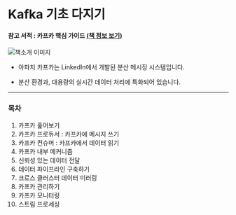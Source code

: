 # Kafka 기초 다지기

#### 참고 서적 : 카프카 핵심 가이드 [(책 정보 보기)](https://book.naver.com/bookdb/book_detail.nhn?bid=14093855)

![책소개 이미지](https://blogfiles.pstatic.net/MjAxODEyMjhfMTQg/MDAxNTQ1OTM5NTc0MjM1.lyhES1P4ku6xkSfqADeJmIKvGGvFB02tpSFJDIl8Xcog.rhAmyr6QAtQywjrRddknRdjmGl_eml4EI5_zQa7fLrEg.JPEG.3457soso/%EC%8A%A4%ED%81%AC%EB%A6%B0%EC%83%B7_2018-12-28_04-37-10.png)

- 아파치 카프카는 LinkedIn에서 개발된 분산 메시징 시스템입니다.

- 분산 환경과, 대용량의 실시간 데이터 처리에 특화되어 있습니다.

  

***

### 목차

1. 카프카 훑어보기
2. 카프카 프로듀서 : 카프카에 메시지 쓰기
3. 카프카 컨슈머 : 카프카에서 데이터 읽기
4. 카프카 내부 메커니즘
5. 신뢰성 있는 데이터 전달
6. 데이터 파이프라인 구축하기
7. 크로스 클러스터 데이터 미러링
8. 카프카 관리하기
9. 카프카 모니터링
10. 스트림 프로세싱